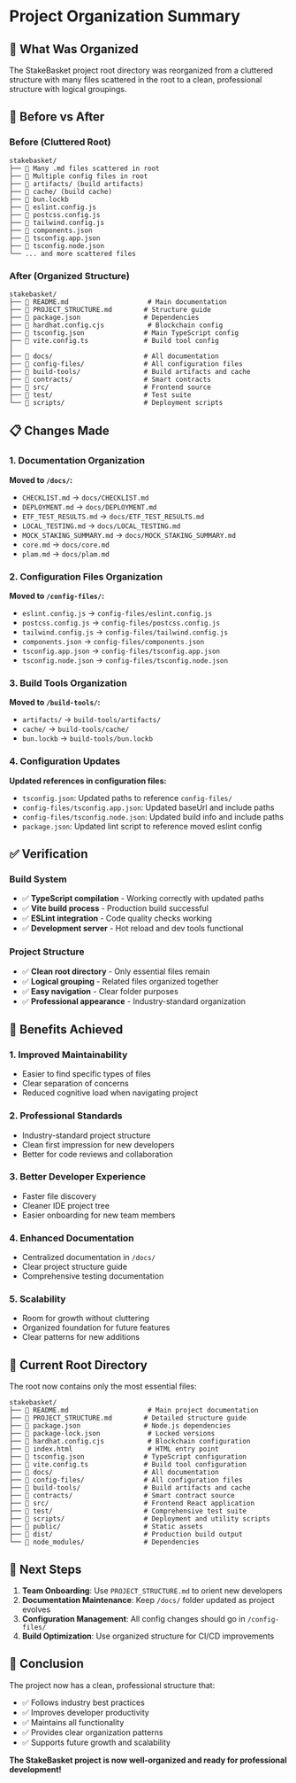 # Project Organization Summary

## 🎯 What Was Organized

The StakeBasket project root directory was reorganized from a cluttered structure with many files scattered in the root to a clean, professional structure with logical groupings.

## 📁 Before vs After

### Before (Cluttered Root)
```
stakebasket/
├── 📄 Many .md files scattered in root
├── 📄 Multiple config files in root
├── 📁 artifacts/ (build artifacts)
├── 📁 cache/ (build cache)
├── 📄 bun.lockb
├── 📄 eslint.config.js
├── 📄 postcss.config.js
├── 📄 tailwind.config.js
├── 📄 components.json
├── 📄 tsconfig.app.json
├── 📄 tsconfig.node.json
└── ... and more scattered files
```

### After (Organized Structure)
```
stakebasket/
├── 📄 README.md                    # Main documentation
├── 📄 PROJECT_STRUCTURE.md        # Structure guide
├── 📄 package.json                # Dependencies
├── 📄 hardhat.config.cjs           # Blockchain config
├── 📄 tsconfig.json               # Main TypeScript config
├── 📄 vite.config.ts              # Build tool config
│
├── 📁 docs/                       # All documentation
├── 📁 config-files/               # All configuration files
├── 📁 build-tools/                # Build artifacts and cache
├── 📁 contracts/                  # Smart contracts
├── 📁 src/                        # Frontend source
├── 📁 test/                       # Test suite
└── 📁 scripts/                    # Deployment scripts
```

## 📋 Changes Made

### 1. Documentation Organization
**Moved to `/docs/`:**
- `CHECKLIST.md` → `docs/CHECKLIST.md`
- `DEPLOYMENT.md` → `docs/DEPLOYMENT.md`
- `ETF_TEST_RESULTS.md` → `docs/ETF_TEST_RESULTS.md`
- `LOCAL_TESTING.md` → `docs/LOCAL_TESTING.md`
- `MOCK_STAKING_SUMMARY.md` → `docs/MOCK_STAKING_SUMMARY.md`
- `core.md` → `docs/core.md`
- `plam.md` → `docs/plam.md`

### 2. Configuration Files Organization
**Moved to `/config-files/`:**
- `eslint.config.js` → `config-files/eslint.config.js`
- `postcss.config.js` → `config-files/postcss.config.js`
- `tailwind.config.js` → `config-files/tailwind.config.js`
- `components.json` → `config-files/components.json`
- `tsconfig.app.json` → `config-files/tsconfig.app.json`
- `tsconfig.node.json` → `config-files/tsconfig.node.json`

### 3. Build Tools Organization
**Moved to `/build-tools/`:**
- `artifacts/` → `build-tools/artifacts/`
- `cache/` → `build-tools/cache/`
- `bun.lockb` → `build-tools/bun.lockb`

### 4. Configuration Updates
**Updated references in configuration files:**
- `tsconfig.json`: Updated paths to reference `config-files/`
- `config-files/tsconfig.app.json`: Updated baseUrl and include paths
- `config-files/tsconfig.node.json`: Updated build info and include paths
- `package.json`: Updated lint script to reference moved eslint config

## ✅ Verification

### Build System
- ✅ **TypeScript compilation** - Working correctly with updated paths
- ✅ **Vite build process** - Production build successful
- ✅ **ESLint integration** - Code quality checks working
- ✅ **Development server** - Hot reload and dev tools functional

### Project Structure
- ✅ **Clean root directory** - Only essential files remain
- ✅ **Logical grouping** - Related files organized together
- ✅ **Easy navigation** - Clear folder purposes
- ✅ **Professional appearance** - Industry-standard organization

## 🎯 Benefits Achieved

### 1. **Improved Maintainability**
- Easier to find specific types of files
- Clear separation of concerns
- Reduced cognitive load when navigating project

### 2. **Professional Standards**
- Industry-standard project structure
- Clean first impression for new developers
- Better for code reviews and collaboration

### 3. **Better Developer Experience**
- Faster file discovery
- Cleaner IDE project tree
- Easier onboarding for new team members

### 4. **Enhanced Documentation**
- Centralized documentation in `/docs/`
- Clear project structure guide
- Comprehensive testing documentation

### 5. **Scalability**
- Room for growth without cluttering
- Organized foundation for future features
- Clear patterns for new additions

## 📁 Current Root Directory

The root now contains only the most essential files:

```
stakebasket/
├── 📄 README.md                    # Main project documentation
├── 📄 PROJECT_STRUCTURE.md        # Detailed structure guide  
├── 📄 package.json                # Node.js dependencies
├── 📄 package-lock.json            # Locked versions
├── 📄 hardhat.config.cjs           # Blockchain configuration
├── 📄 index.html                   # HTML entry point
├── 📄 tsconfig.json               # TypeScript configuration
├── 📄 vite.config.ts              # Build tool configuration
├── 📁 docs/                       # All documentation
├── 📁 config-files/               # All configuration files
├── 📁 build-tools/                # Build artifacts and cache
├── 📁 contracts/                  # Smart contract source
├── 📁 src/                        # Frontend React application
├── 📁 test/                       # Comprehensive test suite
├── 📁 scripts/                    # Deployment and utility scripts
├── 📁 public/                     # Static assets
├── 📁 dist/                       # Production build output
└── 📁 node_modules/               # Dependencies
```

## 🚀 Next Steps

1. **Team Onboarding**: Use `PROJECT_STRUCTURE.md` to orient new developers
2. **Documentation Maintenance**: Keep `/docs/` folder updated as project evolves
3. **Configuration Management**: All config changes should go in `/config-files/`
4. **Build Optimization**: Use organized structure for CI/CD improvements

## 🎉 Conclusion

The project now has a clean, professional structure that:
- ✅ Follows industry best practices
- ✅ Improves developer productivity
- ✅ Maintains all functionality
- ✅ Provides clear organization patterns
- ✅ Supports future growth and scalability

**The StakeBasket project is now well-organized and ready for professional development!**